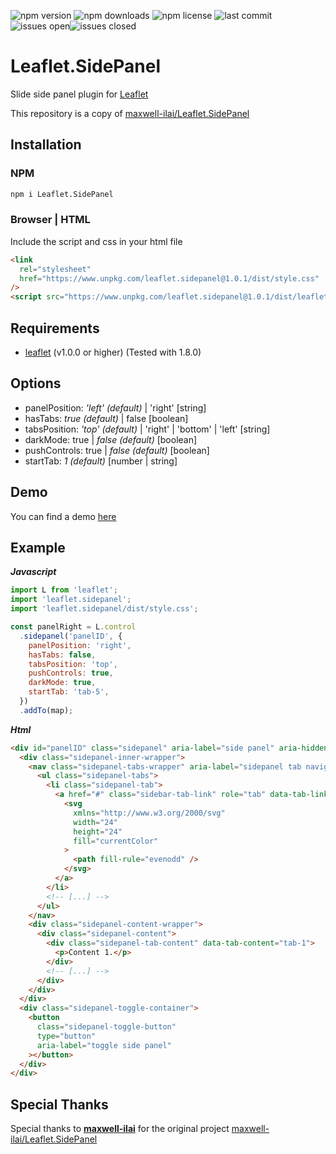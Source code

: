 ![npm version](https://img.shields.io/npm/v/leaflet.sidepanel)
![npm downloads](https://img.shields.io/npm/dt/leaflet.sidepanel)
![npm license](https://img.shields.io/npm/l/leaflet.sidepanel)
![last commit](https://img.shields.io/github/last-commit/cyclingbyte/Leaflet.SidePanel)
![issues open](https://img.shields.io/github/issues/cyclingbyte/Leaflet.SidePanel)![issues closed](https://img.shields.io/github/issues-closed/cyclingbyte/Leaflet.SidePanel?label=)
<!-- ![npm dependents](https://img.shields.io/librariesio/dependents/npm/leaflet.sidepanel) -->
<!-- ![git stars](https://img.shields.io/github/stars/cyclingbyte/Leaflet.SidePanel) -->


# Leaflet.SidePanel

Slide side panel plugin for [Leaflet](https://leafletjs.com/ 'Leaflet Homepage')

This repository is a copy of [maxwell-ilai/Leaflet.SidePanel](https://github.com/maxwell-ilai/Leaflet.SidePanel 'Leaflet.SidePanel by maxwell-ilai')

## Installation

### NPM

```sh
npm i Leaflet.SidePanel
```

### Browser | HTML

Include the script and css in your html file

```html
<link
  rel="stylesheet"
  href="https://www.unpkg.com/leaflet.sidepanel@1.0.1/dist/style.css"
/>
<script src="https://www.unpkg.com/leaflet.sidepanel@1.0.1/dist/leaflet-sidepanel.umd.js"></script>
```

## Requirements

- [leaflet](https://github.com/Leaflet/Leaflet) (v1.0.0 or higher)
  (Tested with 1.8.0)

## Options

- panelPosition: _'left' (default)_ | 'right' [string]
- hasTabs: _true (default)_ | false [boolean]
- tabsPosition: _'top' (default)_ | 'right' | 'bottom' | 'left' [string]
- darkMode: true | _false (default)_ [boolean]
- pushControls: true | _false (default)_ [boolean]
- startTab: _1 (default)_ [number | string]

## Demo

You can find a demo [here](https://cyclingbyte.github.io/Leaflet.SidePanel/ 'Demo for Leaflet.SidePanel')

## Example

**_Javascript_**

```javascript
import L from 'leaflet';
import 'leaflet.sidepanel';
import 'leaflet.sidepanel/dist/style.css';

const panelRight = L.control
  .sidepanel('panelID', {
    panelPosition: 'right',
    hasTabs: false,
    tabsPosition: 'top',
    pushControls: true,
    darkMode: true,
    startTab: 'tab-5',
  })
  .addTo(map);
```

**_Html_**

```html
<div id="panelID" class="sidepanel" aria-label="side panel" aria-hidden="false">
  <div class="sidepanel-inner-wrapper">
    <nav class="sidepanel-tabs-wrapper" aria-label="sidepanel tab navigation">
      <ul class="sidepanel-tabs">
        <li class="sidepanel-tab">
          <a href="#" class="sidebar-tab-link" role="tab" data-tab-link="tab-1">
            <svg
              xmlns="http://www.w3.org/2000/svg"
              width="24"
              height="24"
              fill="currentColor"
            >
              <path fill-rule="evenodd" />
            </svg>
          </a>
        </li>
        <!-- [...] -->
      </ul>
    </nav>
    <div class="sidepanel-content-wrapper">
      <div class="sidepanel-content">
        <div class="sidepanel-tab-content" data-tab-content="tab-1">
          <p>Content 1.</p>
        </div>
        <!-- [...] -->
      </div>
    </div>
  </div>
  <div class="sidepanel-toggle-container">
    <button
      class="sidepanel-toggle-button"
      type="button"
      aria-label="toggle side panel"
    ></button>
  </div>
</div>
```

## Special Thanks

Special thanks to **[maxwell-ilai](https://github.com/maxwell-ilai 'Maxwell Ilai')** for the original project [maxwell-ilai/Leaflet.SidePanel](https://github.com/maxwell-ilai/Leaflet.SidePanel 'Leaflet.SidePanel by maxwell-ilai')

